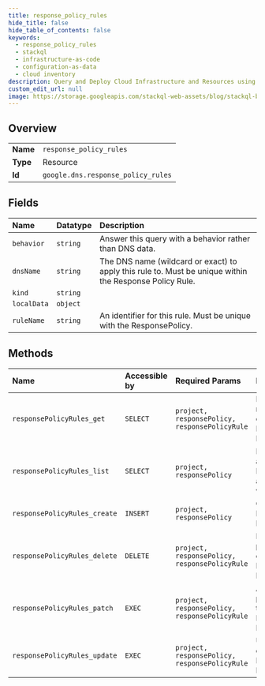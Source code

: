 ```yaml
---
title: response_policy_rules
hide_title: false
hide_table_of_contents: false
keywords:
  - response_policy_rules
  - stackql
  - infrastructure-as-code
  - configuration-as-data
  - cloud inventory
description: Query and Deploy Cloud Infrastructure and Resources using SQL
custom_edit_url: null
image: https://storage.googleapis.com/stackql-web-assets/blog/stackql-blog-post-featured-image.png
---
```

  
    

## Overview
<table><tbody>
<tr><td><b>Name</b></td><td><code>response_policy_rules</code></td></tr>
<tr><td><b>Type</b></td><td>Resource</td></tr>
<tr><td><b>Id</b></td><td><code>google.dns.response_policy_rules</code></td></tr>
</tbody></table>

## Fields
| Name | Datatype | Description |
|:-----|:---------|:------------|
| `behavior` | `string` | Answer this query with a behavior rather than DNS data. |
| `dnsName` | `string` | The DNS name (wildcard or exact) to apply this rule to. Must be unique within the Response Policy Rule. |
| `kind` | `string` |  |
| `localData` | `object` |  |
| `ruleName` | `string` | An identifier for this rule. Must be unique with the ResponsePolicy. |
## Methods
| Name | Accessible by | Required Params | Description |
|:-----|:--------------|:----------------|:------------|
| `responsePolicyRules_get` | `SELECT` | `project, responsePolicy, responsePolicyRule` | Fetches the representation of an existing Response Policy Rule. |
| `responsePolicyRules_list` | `SELECT` | `project, responsePolicy` | Enumerates all Response Policy Rules associated with a project. |
| `responsePolicyRules_create` | `INSERT` | `project, responsePolicy` | Creates a new Response Policy Rule. |
| `responsePolicyRules_delete` | `DELETE` | `project, responsePolicy, responsePolicyRule` | Deletes a previously created Response Policy Rule. |
| `responsePolicyRules_patch` | `EXEC` | `project, responsePolicy, responsePolicyRule` | Applies a partial update to an existing Response Policy Rule. |
| `responsePolicyRules_update` | `EXEC` | `project, responsePolicy, responsePolicyRule` | Updates an existing Response Policy Rule. |
